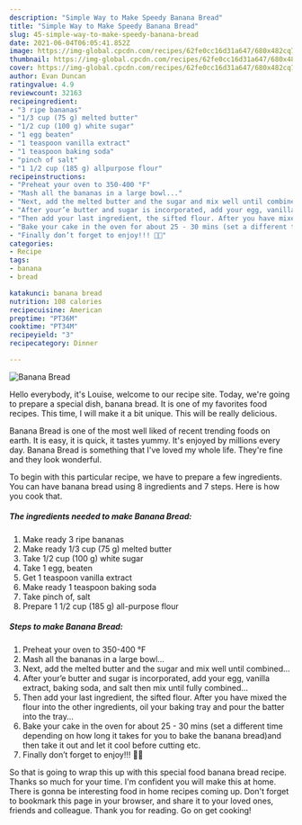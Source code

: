 ```yaml
---
description: "Simple Way to Make Speedy Banana Bread"
title: "Simple Way to Make Speedy Banana Bread"
slug: 45-simple-way-to-make-speedy-banana-bread
date: 2021-06-04T06:05:41.852Z
image: https://img-global.cpcdn.com/recipes/62fe0cc16d31a647/680x482cq70/banana-bread-recipe-main-photo.jpg
thumbnail: https://img-global.cpcdn.com/recipes/62fe0cc16d31a647/680x482cq70/banana-bread-recipe-main-photo.jpg
cover: https://img-global.cpcdn.com/recipes/62fe0cc16d31a647/680x482cq70/banana-bread-recipe-main-photo.jpg
author: Evan Duncan
ratingvalue: 4.9
reviewcount: 32163
recipeingredient:
- "3 ripe bananas"
- "1/3 cup (75 g) melted butter"
- "1/2 cup (100 g) white sugar"
- "1 egg beaten"
- "1 teaspoon vanilla extract"
- "1 teaspoon baking soda"
- "pinch of salt"
- "1 1/2 cup (185 g) allpurpose flour"
recipeinstructions:
- "Preheat your oven to 350-400 °F"
- "Mash all the bananas in a large bowl..."
- "Next, add the melted butter and the sugar and mix well until combined..."
- "After your’e butter and sugar is incorporated, add your egg, vanilla extract, baking soda, and salt then mix until fully combined..."
- "Then add your last ingredient, the sifted flour. After you have mixed the flour into the other ingredients, oil your baking tray and pour the batter into the tray..."
- "Bake your cake in the oven for about 25 - 30 mins (set a different time depending on how long it takes for you to bake the banana bread)and then take it out and let it cool before cutting etc."
- "Finally don’t forget to enjoy!!! 🍞🍌"
categories:
- Recipe
tags:
- banana
- bread

katakunci: banana bread 
nutrition: 108 calories
recipecuisine: American
preptime: "PT36M"
cooktime: "PT34M"
recipeyield: "3"
recipecategory: Dinner

---
```



![Banana Bread](https://img-global.cpcdn.com/recipes/62fe0cc16d31a647/680x482cq70/banana-bread-recipe-main-photo.jpg)

Hello everybody, it's Louise, welcome to our recipe site. Today, we're going to prepare a special dish, banana bread. It is one of my favorites food recipes. This time, I will make it a bit unique. This will be really delicious.

Banana Bread is one of the most well liked of recent trending foods on earth. It is easy, it is quick, it tastes yummy. It's enjoyed by millions every day. Banana Bread is something that I've loved my whole life. They're fine and they look wonderful.




To begin with this particular recipe, we have to prepare a few ingredients. You can have banana bread using 8 ingredients and 7 steps. Here is how you cook that.

<!--inarticleads1-->

##### The ingredients needed to make Banana Bread:

1. Make ready 3 ripe bananas
1. Make ready 1/3 cup (75 g) melted butter
1. Take 1/2 cup (100 g) white sugar
1. Take 1 egg, beaten
1. Get 1 teaspoon vanilla extract
1. Make ready 1 teaspoon baking soda
1. Take pinch of, salt
1. Prepare 1 1/2 cup (185 g) all-purpose flour




<!--inarticleads2-->

##### Steps to make Banana Bread:

1. Preheat your oven to 350-400 °F
1. Mash all the bananas in a large bowl...
1. Next, add the melted butter and the sugar and mix well until combined...
1. After your’e butter and sugar is incorporated, add your egg, vanilla extract, baking soda, and salt then mix until fully combined...
1. Then add your last ingredient, the sifted flour. After you have mixed the flour into the other ingredients, oil your baking tray and pour the batter into the tray...
1. Bake your cake in the oven for about 25 - 30 mins (set a different time depending on how long it takes for you to bake the banana bread)and then take it out and let it cool before cutting etc.
1. Finally don’t forget to enjoy!!! 🍞🍌




So that is going to wrap this up with this special food banana bread recipe. Thanks so much for your time. I'm confident you will make this at home. There is gonna be interesting food in home recipes coming up. Don't forget to bookmark this page in your browser, and share it to your loved ones, friends and colleague. Thank you for reading. Go on get cooking!
